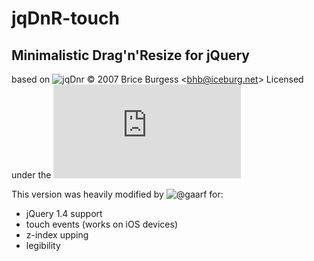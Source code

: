 jqDnR-touch
===========

Minimalistic Drag'n'Resize for jQuery
-------------------------------------

based on ![jqDnr](http://dev.iceburg.net/jquery/jqDnR/) &copy; 2007 Brice Burgess &lt;bhb@iceburg.net&gt;
Licensed under the ![MIT License](http://www.opensource.org/licenses/mit-license.php)

This version was heavily modified by ![@gaarf](http://gaarf.info) for:
 * jQuery 1.4 support
 * touch events (works on iOS devices)
 * z-index upping
 * legibility
